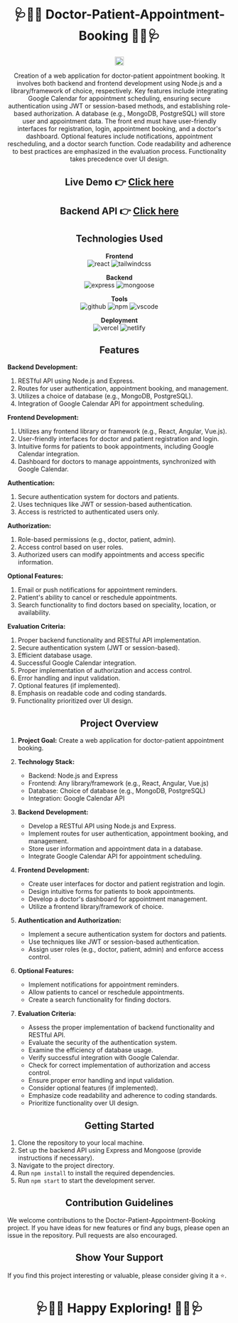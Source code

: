 <h1 align="center">🩺👩‍⚕️ Doctor-Patient-Appointment-Booking 👩‍⚕️🩺</h1>

<p align="center">
  <img src="https://art.pixilart.com/486745d4bb1ef18.gif" width="20" height="20">
</p>

<p align="center">
Creation of a web application for doctor-patient appointment booking. It involves both backend and frontend development using Node.js and a library/framework of choice, respectively. Key features include integrating Google Calendar for appointment scheduling, ensuring secure authentication using JWT or session-based methods, and establishing role-based authorization. A database (e.g., MongoDB, PostgreSQL) will store user and appointment data. The front end must have user-friendly interfaces for registration, login, appointment booking, and a doctor's dashboard. Optional features include notifications, appointment rescheduling, and a doctor search function. Code readability and adherence to best practices are emphasized in the evaluation process. Functionality takes precedence over UI design.
</p>

  <div align="center">
  <h2>Live Demo 👉 <a href="https://doctor-patient-appointment-booking.vercel.app/">Click here</a></h2>
  <h2>Backend API 👉 <a href="https://doctor-appointment-hpp0.onrender.com/">Click here</a></h2>
</div>


<h2 align="center">Technologies Used</h2>

<p align="center">
  <b>Frontend</b><br>
  <img src="https://img.shields.io/badge/react-%23323330.svg?style=for-the-badge&logo=react&logoColor=%23F7DF1E" alt="react">
  <img src="https://img.shields.io/badge/tailwindcss-%2338B2AC.svg?style=for-the-badge&logo=tailwind-css&logoColor=white" alt="tailwindcss">
</p>

<p align="center">
  <b>Backend</b><br>
  <img src="https://img.shields.io/badge/expressjs-%777BB4.svg?style=for-the-badge&logo=express.js&logoColor=white" alt="express">
  <img src="https://img.shields.io/badge/mongoose-%2300f.svg?style=for-the-badge&logo=mongoose&logoColor=white" alt="mongoose">
</p>

<p align="center">
  <b>Tools</b><br>
  <img src="https://img.shields.io/badge/GitHub-100000?style=for-the-badge&logo=github&logoColor=white" alt="github">
  <img src="https://img.shields.io/badge/NPM-%23000000.svg?style=for-the-badge&logo=npm&logoColor=white" alt="npm">
  <img src="https://img.shields.io/badge/Visual%20Studio-5C2D91.svg?style=for-the-badge&logo=visual-studio&logoColor=white" alt="vscode">
</p>

<p align="center">
  <b>Deployment</b><br>
  <img src="https://img.shields.io/badge/vercel-%23000000.svg?style=for-the-badge&logo=vercel&logoColor=white" alt="vercel">
  <img src="https://img.shields.io/badge/netlify-%23000000.svg?style=for-the-badge&logo=netlify&logoColor=#00C7B7" alt="netlify">
</p>

<h2 align="center">Features</h2>

**Backend Development:**
1. RESTful API using Node.js and Express.
2. Routes for user authentication, appointment booking, and management.
3. Utilizes a choice of database (e.g., MongoDB, PostgreSQL).
4. Integration of Google Calendar API for appointment scheduling.

**Frontend Development:**
1. Utilizes any frontend library or framework (e.g., React, Angular, Vue.js).
2. User-friendly interfaces for doctor and patient registration and login.
3. Intuitive forms for patients to book appointments, including Google Calendar integration.
4. Dashboard for doctors to manage appointments, synchronized with Google Calendar.

**Authentication:**
1. Secure authentication system for doctors and patients.
2. Uses techniques like JWT or session-based authentication.
3. Access is restricted to authenticated users only.

**Authorization:**
1. Role-based permissions (e.g., doctor, patient, admin).
2. Access control based on user roles.
3. Authorized users can modify appointments and access specific information.

**Optional Features:**
1. Email or push notifications for appointment reminders.
2. Patient's ability to cancel or reschedule appointments.
3. Search functionality to find doctors based on speciality, location, or availability.

**Evaluation Criteria:**
1. Proper backend functionality and RESTful API implementation.
2. Secure authentication system (JWT or session-based).
3. Efficient database usage.
4. Successful Google Calendar integration.
5. Proper implementation of authorization and access control.
6. Error handling and input validation.
7. Optional features (if implemented).
8. Emphasis on readable code and coding standards.
9. Functionality prioritized over UI design.

<h2 align="center">Project Overview</h2>

1. **Project Goal:** Create a web application for doctor-patient appointment booking.

2. **Technology Stack:**
   - Backend: Node.js and Express
   - Frontend: Any library/framework (e.g., React, Angular, Vue.js)
   - Database: Choice of database (e.g., MongoDB, PostgreSQL)
   - Integration: Google Calendar API

3. **Backend Development:**
   - Develop a RESTful API using Node.js and Express.
   - Implement routes for user authentication, appointment booking, and management.
   - Store user information and appointment data in a database.
   - Integrate Google Calendar API for appointment scheduling.

4. **Frontend Development:**
   - Create user interfaces for doctor and patient registration and login.
   - Design intuitive forms for patients to book appointments.
   - Develop a doctor's dashboard for appointment management.
   - Utilize a frontend library/framework of choice.

5. **Authentication and Authorization:**
   - Implement a secure authentication system for doctors and patients.
   - Use techniques like JWT or session-based authentication.
   - Assign user roles (e.g., doctor, patient, admin) and enforce access control.

6. **Optional Features:**
   - Implement notifications for appointment reminders.
   - Allow patients to cancel or reschedule appointments.
   - Create a search functionality for finding doctors.

7. **Evaluation Criteria:**
   - Assess the proper implementation of backend functionality and RESTful API.
   - Evaluate the security of the authentication system.
   - Examine the efficiency of database usage.
   - Verify successful integration with Google Calendar.
   - Check for correct implementation of authorization and access control.
   - Ensure proper error handling and input validation.
   - Consider optional features (if implemented).
   - Emphasize code readability and adherence to coding standards.
   - Prioritize functionality over UI design.

<h2 align="center">Getting Started</h2>

1. Clone the repository to your local machine.
2. Set up the backend API using Express and Mongoose (provide instructions if necessary).
3. Navigate to the project directory.
4. Run `npm install` to install the required dependencies.
5. Run `npm start` to start the development server.

<h2 align="center">Contribution Guidelines</h2>

We welcome contributions to the Doctor-Patient-Appointment-Booking project. If you have ideas for new features or find any bugs, please open an issue in the repository. Pull requests are also encouraged.

<h2 align="center">Show Your Support</h2>

If you find this project interesting or valuable, please consider giving it a ⭐️.

<h1 align="center">🩺👩‍⚕️ Happy Exploring! 👩‍⚕️🩺</h1>
